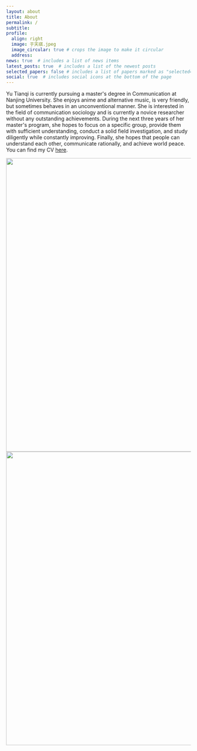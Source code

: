 ```yaml
---
layout: about
title: About
permalink: /
subtitle: 
profile:
  align: right
  image: 于天祺.jpeg
  image_circular: true # crops the image to make it circular
  address: 
news: true  # includes a list of news items
latest_posts: true  # includes a list of the newest posts
selected_papers: false # includes a list of papers marked as "selected={true}"
social: true  # includes social icons at the bottom of the page
---
```


Yu Tianqi is currently pursuing a master's degree in Communication at Nanjing University. She enjoys anime and alternative music, is very friendly, but sometimes behaves in an unconventional manner. She is interested in the field of communication sociology and is currently a novice researcher without any outstanding achievements. During the next three years of her master's program, she hopes to focus on a specific group, provide them with sufficient understanding, conduct a solid field investigation, and study diligently while constantly improving. Finally, she hopes that people can understand each other, communicate rationally, and achieve world peace. You can find my CV [here](/assets/pdf/于天祺个人简历-南京大学.pdf).

<img src="https://user-images.githubusercontent.com/543384/178952701-6e595809-3059-41d4-9d88-356a9b339445.png" align = "middle" width = "800px">


<br>

<a href="https://github.com/SocratesClub/SocratesClub.github.io/edit/master/_pages/about.md">
  <img src="https://user-images.githubusercontent.com/543384/192227995-fdb3a693-2f68-4dc4-b9bd-06053066322f.png" width = "800" align="middle" />
</a>

<br>
